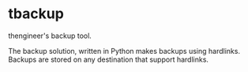 tbackup
=======

thengineer's backup tool.

The backup solution, written in Python makes backups using hardlinks. Backups are stored on any destination that support hardlinks.
